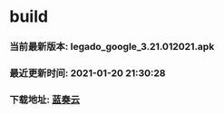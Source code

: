 # build

### 当前最新版本: legado_google_3.21.012021.apk
### 最近更新时间: 2021-01-20 21:30:28
### 下载地址: [蓝奏云](https://wwa.lanzous.com/b0d8bblej)

